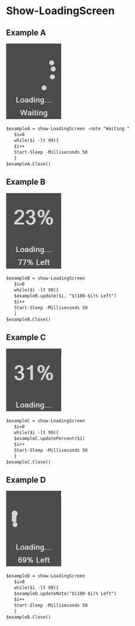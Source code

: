 # Show-LoadingScreen
 
 ## Example A
 ![Example A Gif](https://github.com/Mentaleak/Show-LoadingScreen/blob/master/Examples/ExampleA.gif?raw=true)
 ```pwsh
$exampleA = show-LoadingScreen -note "Waiting "
    $i=0
    while($i -lt 99){
    $i++
    Start-Sleep -Milliseconds 50
    }
$exampleA.Close()
```
 ## Example B
 ![Example B Gif](https://github.com/Mentaleak/Show-LoadingScreen/blob/master/Examples/ExampleB.gif?raw=true)
 ```pwsh
$exampleB = show-LoadingScreen
    $i=0
    while($i -lt 99){
    $exampleB.update($i, "$(100-$i)% Left")
    $i++
    Start-Sleep -Milliseconds 50
    }
$exampleB.Close()
```

 ## Example C
 ![Example C Gif](https://github.com/Mentaleak/Show-LoadingScreen/blob/master/Examples/ExampleC.gif?raw=true)
 ```pwsh
$exampleC = show-LoadingScreen
    $i=0
    while($i -lt 99){
    $exampleC.updatePercent($i)
    $i++
    Start-Sleep -Milliseconds 50
    }
$exampleC.Close()
```

 ## Example D
 ![Example D Gif](https://github.com/Mentaleak/Show-LoadingScreen/blob/master/Examples/ExampleD.gif?raw=true)
 ```pwsh
$exampleD = show-LoadingScreen
    $i=0
    while($i -lt 99){
    $exampleD.updateNote("$(100-$i)% Left")
    $i++
    Start-Sleep -Milliseconds 50
    }
$exampleD.Close()
```
